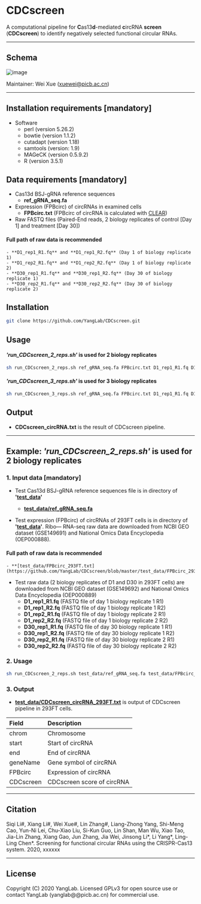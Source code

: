 # CDCscreen
A computational pipeline for **C**as13**d**-mediated **c**ircRNA **screen** (**CDCscreen**) to identify negatively selected functional circular RNAs.

-----------------------------------

## Schema
![image](https://github.com/YangLab/CDCscreen/blob/master/doc/CDCscreen_pipeline.jpg)

Maintainer: Wei Xue (xuewei@picb.ac.cn)

-----------------------------------

## Installation requirements [mandatory]
* Software
    - perl (version 5.26.2)
    - bowtie (version 1.1.2)
    - cutadapt (version 1.18)
    - samtools (version: 1.9)
    - MAGeCK (version 0.5.9.2)
    - R (version 3.5.1)

## Data requirements [mandatory]
* Cas13d BSJ-gRNA reference sequences
    - **ref_gRNA_seq.fa**
* Expression (FPBcirc) of circRNAs in examined cells
    - **FPBcirc.txt** (FPBcirc of circRNA is calculated with [CLEAR](https://github.com/YangLab/CLEAR))
* Raw FASTQ files (Paired-End reads, 2 biology replicates of control [Day 1] and treatment [Day 30])
#### Full path of raw data is recommended ####
    - **D1_rep1_R1.fq** and **D1_rep1_R2.fq** (Day 1 of biology replicate 1) 
    - **D1_rep2_R1.fq** and **D1_rep2_R2.fq** (Day 1 of biology replicate 2)
    - **D30_rep1_R1.fq** and **D30_rep1_R2.fq** (Day 30 of biology replicate 1)
    - **D30_rep2_R1.fq** and **D30_rep2_R2.fq** (Day 30 of biology replicate 2)

## Installation
```bash
git clone https://github.com/YangLab/CDCscreen.git
```

## Usage
#### ***'run_CDCscreen_2_reps.sh'*** is used for 2 biology replicates
```bash
sh run_CDCscreen_2_reps.sh ref_gRNA_seq.fa FPBcirc.txt D1_rep1_R1.fq D1_rep1_R2.fq D1_rep2_R1.fq D1_rep2_R2.fq D30_rep1_R1.fq D30_rep1_R2.fq D30_rep2_R1.fq D30_rep2_R2.fq
```

#### *'run_CDCscreen_3_reps.sh'* is used for 3 biology replicates
```bash
sh run_CDCscreen_3_reps.sh ref_gRNA_seq.fa FPBcirc.txt D1_rep1_R1.fq D1_rep1_R2.fq D1_rep2_R1.fq D1_rep2_R2.fq D1_rep3_R1.fq D1_rep3_R2.fq D30_rep1_R1.fq D30_rep1_R2.fq D30_rep2_R1.fq D30_rep2_R2.fq D30_rep3_R1.fq D30_rep3_R2.fq
```

## Output
* **CDCscreen_circRNA.txt** is the result of CDCscreen pipeline.

-----------------------------------

## Example: *'run_CDCscreen_2_reps.sh'* is used for 2 biology replicates

### 1. Input data [mandatory]
* Test Cas13d BSJ-gRNA reference sequences file is in directory of **'[test_data](https://github.com/YangLab/CDCscreen/blob/master/test_data/)'**
    - **[test_data/ref_gRNA_seq.fa](https://github.com/YangLab/CDCscreen/blob/master/test_data/ref_gRNA_seq.fa)**

* Test expression (FPBcirc) of circRNAs of 293FT cells is in directory of **'[test_data](https://github.com/YangLab/CDCscreen/blob/master/test_data/)'**. Ribo— RNA-seq raw data are downloaded from NCBI GEO dataset (GSE149691) and National Omics Data Encyclopedia (OEP000888).
#### Full path of raw data is recommended ####
    - **[test_data/FPBcirc_293FT.txt](https://github.com/YangLab/CDCscreen/blob/master/test_data/FPBcirc_293FT.txt)**

* Test raw data (2 biology replicates of D1 and D30 in 293FT cells) are downloaded from NCBI GEO dataset (GSE149692) and National Omics Data Encyclopedia (OEP000889)
    - **D1_rep1_R1.fq** (FASTQ file of day 1 biology replicate 1 R1)
    - **D1_rep1_R2.fq** (FASTQ file of day 1 biology replicate 1 R2)
    - **D1_rep2_R1.fq** (FASTQ file of day 1 biology replicate 2 R1)
    - **D1_rep2_R2.fq** (FASTQ file of day 1 biology replicate 2 R2)
    - **D30_rep1_R1.fq** (FASTQ file of day 30 biology replicate 1 R1)
    - **D30_rep1_R2.fq** (FASTQ file of day 30 biology replicate 1 R2)
    - **D30_rep2_R1.fq** (FASTQ file of day 30 biology replicate 2 R1)
    - **D30_rep2_R2.fq** (FASTQ file of day 30 biology replicate 2 R2)

### 2. Usage
```bash
sh run_CDCscreen_2_reps.sh test_data/ref_gRNA_seq.fa test_data/FPBcirc_293FT.txt D1_rep1_R1.fq D1_rep1_R2.fq D1_rep2_R1.fq D1_rep2_R2.fq D30_rep1_R1.fq D30_rep1_R2.fq D30_rep2_R1.fq D30_rep2_R2.fq
```

### 3. Output
* **[test_data/CDCscreen_circRNA_293FT.txt](https://github.com/YangLab/CDCscreen/blob/master/test_data/CDCscreen_circRNA_293FT.txt)** is output of CDCscreen pipeline in 293FT cells.

| Field       | Description                      |
| :---------- | :--------------------------------|
| chrom       | Chromosome                       |
| start       | Start of circRNA                 |
| end         | End of circRNA                   |
| geneName    | Gene symbol of circRNA           |
| FPBcirc     | Expression of circRNA            |
| CDCscreen   | CDCscreen score of circRNA       |

-----------------------------------

## Citation
Siqi Li#, Xiang Li#, Wei Xue#, Lin Zhang#, Liang-Zhong Yang, Shi-Meng Cao, Yun-Ni Lei, Chu-Xiao Liu, Si-Kun Guo, Lin Shan, Man Wu, Xiao Tao, Jia-Lin Zhang, Xiang Gao, Jun Zhang, Jia Wei, Jinsong Li\*, Li Yang\*, Ling-Ling Chen\*. Screening for functional circular RNAs using the CRISPR-Cas13 system. 2020, xxxxxx

-----------------------------------

## License
Copyright (C) 2020 YangLab. Licensed GPLv3 for open source use or contact YangLab (yanglab@@picb.ac.cn) for commercial use.
